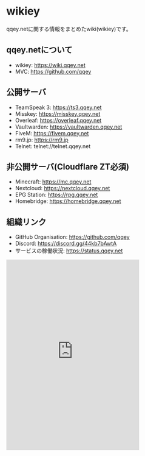 # wikiey

qqey.netに関する情報をまとめたwiki(wikiey)です。

## qqey.netについて

- wikiey: <https://wiki.qqey.net>
- MVC: <https://github.com/qqey>

## 公開サーバ

- TeamSpeak 3: <https://ts3.qqey.net>
- Misskey: <https://misskey.qqey.net>
- Overleaf: <https://overleaf.qqey.net>
- Vaultwarden: <https://vaultwarden.qqey.net>
- FiveM: <https://fivem.qqey.net>
- rm9.jp: <https://rm9.jp>
- Telnet: telnet://telnet.qqey.net

## 非公開サーバ(Cloudflare ZT必須)

- Minecraft: <https://mc.qqey.net>
- Nextcloud: <https://nextcloud.qqey.net>
- EPG Station: <https://rpg.qqey.net>
- Homebridge: <https://homebridge.qqey.net>

## 組織リンク

- GitHub Organisation: <https://github.com/qqey>
- Discord: <https://discord.gg/44kb7bAwtA>
- サービスの稼働状況: <https://status.qqey.net>

<iframe src="https://discord.com/widget?id=1174455171363913829&theme=dark" width="350" height="500" allowtransparency="true" frameborder="0" sandbox="allow-popups allow-popups-to-escape-sandbox allow-same-origin allow-scripts"></iframe>
